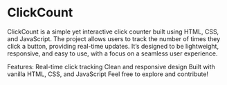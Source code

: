 # ClickCount

ClickCount is a simple yet interactive click counter built using HTML, CSS, and JavaScript. The project allows users to track the number of times they click a button, providing real-time updates. It’s designed to be lightweight, responsive, and easy to use, with a focus on a seamless user experience.

Features:
Real-time click tracking
Clean and responsive design
Built with vanilla HTML, CSS, and JavaScript
Feel free to explore and contribute!




